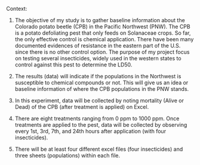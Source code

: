Context:
1. The objective of my study is to gather baseline information about the Colorado potato beetle (CPB) in the Pacific Northwest (PNW). The CPB is a potato defoliating pest that only feeds on Solanaceae crops. So far, the only effective control is chemical application. There have been many documented evidences of resistance in the eastern part of the U.S. since there is no other control option. The purpose of my project focus on testing several insecticides, widely used in the western states to control against this pest to determine the LD50. 

2. The results (data) will indicate if the populations in the Northwest is susceptible to chemical compounds or not. This will give us an idea or baseline information of where the CPB populations in the PNW stands. 

3. In this experiment, data will be collected by noting mortality (Alive or Dead) of the CPB (after treatment is applied) on Excel.  

4. There are eight treatments ranging from 0 ppm to 1000 ppm. Once treatments are applied to the pest, data will be collected by observing every 1st, 3rd, 7th, and 24th hours after application (with four insecticides). 

5. There will be at least four different excel files (four insecticides) and three sheets (populations) within each file.
